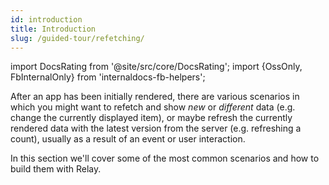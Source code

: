 ```yaml
---
id: introduction
title: Introduction
slug: /guided-tour/refetching/
---
```


import DocsRating from '@site/src/core/DocsRating';
import {OssOnly, FbInternalOnly} from 'internaldocs-fb-helpers';

After an app has been initially rendered, there are various scenarios in which you might want to refetch and show *new* or *different* data (e.g. change the currently displayed item), or maybe refresh the currently rendered data with the latest version from the server (e.g. refreshing a count), usually as a result of an event or user interaction.

In this section we'll cover some of the most common scenarios and how to build them with Relay.

<DocsRating />
